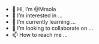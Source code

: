 - 👋 Hi, I’m @Mrsola
- 👀 I’m interested in ...
- 🌱 I’m currently learning ...
- 💞️ I’m looking to collaborate on ...
- 📫 How to reach me ...

<!---
Mrsola/Mrsola is a ✨ special ✨ repository because its `README.md` (this file) appears on your GitHub profile.
You can click the Preview link to take a look at your changes.
--->
